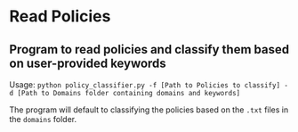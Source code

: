 # Read Policies

## Program to read policies and classify them based on user-provided keywords 


Usage: `python policy_classifier.py -f [Path to Policies to classify] -d [Path to Domains folder containing domains and keywords]`

The program will default to classifying the policies based on the `.txt` files in the `domains` folder.